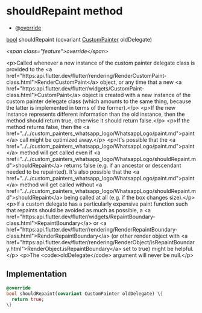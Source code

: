 


# shouldRepaint method







- @[override](https:api.flutter.dev/flutter/dart-core/override-constant.html)

[bool](https:api.flutter.dev/flutter/dart-core/bool-class.html) shouldRepaint
(covariant [CustomPainter](https:api.flutter.dev/flutter/rendering/CustomPainter-class.html) oldDelegate)

_\<span class="feature"\>override\</span\>_



\<p\>Called whenever a new instance of the custom painter delegate class is
provided to the \<a href="https:api.flutter.dev/flutter/rendering/RenderCustomPaint-class.html"\>RenderCustomPaint\</a\> object, or any time that a new
\<a href="https:api.flutter.dev/flutter/widgets/CustomPaint-class.html"\>CustomPaint\</a\> object is created with a new instance of the custom painter
delegate class (which amounts to the same thing, because the latter is
implemented in terms of the former).\</p\>
\<p\>If the new instance represents different information than the old
instance, then the method should return true, otherwise it should return
false.\</p\>
\<p\>If the method returns false, then the \<a href="../../custom_painters_whatsapp_logo/WhatsappLogo/paint.md"\>paint\</a\> call might be optimized
away.\</p\>
\<p\>It's possible that the \<a href="../../custom_painters_whatsapp_logo/WhatsappLogo/paint.md"\>paint\</a\> method will get called even if
\<a href="../../custom_painters_whatsapp_logo/WhatsappLogo/shouldRepaint.md"\>shouldRepaint\</a\> returns false (e.g. if an ancestor or descendant needed to
be repainted). It's also possible that the \<a href="../../custom_painters_whatsapp_logo/WhatsappLogo/paint.md"\>paint\</a\> method will get called
without \<a href="../../custom_painters_whatsapp_logo/WhatsappLogo/shouldRepaint.md"\>shouldRepaint\</a\> being called at all (e.g. if the box changes
size).\</p\>
\<p\>If a custom delegate has a particularly expensive paint function such that
repaints should be avoided as much as possible, a \<a href="https:api.flutter.dev/flutter/widgets/RepaintBoundary-class.html"\>RepaintBoundary\</a\> or
\<a href="https:api.flutter.dev/flutter/rendering/RenderRepaintBoundary-class.html"\>RenderRepaintBoundary\</a\> (or other render object with
\<a href="https:api.flutter.dev/flutter/rendering/RenderObject/isRepaintBoundary.html"\>RenderObject.isRepaintBoundary\</a\> set to true) might be helpful.\</p\>
\<p\>The \<code\>oldDelegate\</code\> argument will never be null.\</p\>



## Implementation

```dart
@override
bool shouldRepaint(covariant CustomPainter oldDelegate) \{
  return true;
\}
```







